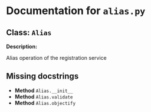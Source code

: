 # Documentation for `alias.py`

## Class: `Alias`


**Description:**

Alias operation of the registration service



## Missing docstrings

- **Method** `Alias.__init__`
- **Method** `Alias.validate`
- **Method** `Alias.objectify`